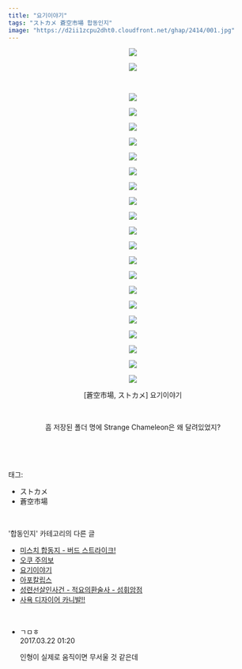 ```yaml
---
title: "요기이야기"
tags: "ストカメ 蒼空市場 합동인지"
image: "https://d2ii1zcpu2dht0.cloudfront.net/ghap/2414/001.jpg"
---
```

<div class="article">
<p style="text-align: center; clear: none; float: none;"><img src="{{ site.imgserver9 }}/ghap/2414/001.jpg"/></p>
<p style="text-align: center; clear: none; float: none;"><img src="{{ site.imgserver9 }}/ghap/2414/002.jpg"/></p>
<p style="text-align: center; clear: none; float: none;"><br/></p>
<p style="text-align: center; clear: none; float: none;"><img src="{{ site.imgserver9 }}/ghap/2414/003.jpg"/></p>
<p style="text-align: center; clear: none; float: none;"><img src="{{ site.imgserver9 }}/ghap/2414/004.jpg"/></p>
<p style="text-align: center; clear: none; float: none;"><img src="{{ site.imgserver9 }}/ghap/2414/005.jpg"/></p>
<p style="text-align: center; clear: none; float: none;"><img src="{{ site.imgserver9 }}/ghap/2414/006.jpg"/></p>
<p style="text-align: center; clear: none; float: none;"><img src="{{ site.imgserver9 }}/ghap/2414/007.jpg"/></p>
<p style="text-align: center; clear: none; float: none;"><img src="{{ site.imgserver9 }}/ghap/2414/008.jpg"/></p>
<p style="text-align: center; clear: none; float: none;"><img src="{{ site.imgserver9 }}/ghap/2414/009.jpg"/></p>
<p style="text-align: center; clear: none; float: none;"><img src="{{ site.imgserver9 }}/ghap/2414/010.jpg"/></p>
<p style="text-align: center; clear: none; float: none;"><img src="{{ site.imgserver9 }}/ghap/2414/011.jpg"/></p>
<p style="text-align: center; clear: none; float: none;"><img src="{{ site.imgserver9 }}/ghap/2414/012.jpg"/></p>
<p style="text-align: center; clear: none; float: none;"><img src="{{ site.imgserver9 }}/ghap/2414/013.jpg"/></p>
<p style="text-align: center; clear: none; float: none;"><img src="{{ site.imgserver9 }}/ghap/2414/014.jpg"/></p>
<p style="text-align: center; clear: none; float: none;"><img src="{{ site.imgserver9 }}/ghap/2414/015.jpg"/></p>
<p style="text-align: center; clear: none; float: none;"><img src="{{ site.imgserver9 }}/ghap/2414/016.jpg"/></p>
<p style="text-align: center; clear: none; float: none;"><img src="{{ site.imgserver9 }}/ghap/2414/017.jpg"/></p>
<p style="text-align: center; clear: none; float: none;"><img src="{{ site.imgserver9 }}/ghap/2414/018.jpg"/></p>
<p style="text-align: center; clear: none; float: none;"><img src="{{ site.imgserver9 }}/ghap/2414/019.jpg"/></p>
<p style="text-align: center; clear: none; float: none;"><img src="{{ site.imgserver9 }}/ghap/2414/020.jpg"/></p>
<p style="text-align: center; clear: none; float: none;"><img src="{{ site.imgserver9 }}/ghap/2414/021.jpg"/></p>
<p style="text-align: center; clear: none; float: none;"><img src="{{ site.imgserver9 }}/ghap/2414/022.jpg"/></p>
<p style="text-align: center; clear: none; float: none;">[蒼空市場, ストカメ] 요기이야기</p>
<p style="text-align: center; clear: none; float: none;"><br/></p>
<p style="text-align: center; clear: none; float: none;">흠 저장된 폴더 명에 Strange Chameleon은 왜 달려있었지?</p>
<p><br/></p>
</div><br/>
<div class="tagTrail">
<p>태그: </p>
<ul>
<li>ストカメ</li>
<li>蒼空市場</li>
</ul>
</div><br/>
<div class="another">
<p>'합동인지' 카테고리의 다른 글</p>
<ul>
<li><a href="/ghap_2443">미스치 합동지 - 버드 스트라이크!</a></li>
<li><a href="/ghap_2437">오쿠 주의보</a></li>
<li><a href="/ghap_2414">요기이야기</a></li>
<li><a href="/ghap_2404">아포칼립스</a></li>
<li><a href="/ghap_2381">성련선살인사건 - 적요의환술사 - 섬휘암점</a></li>
<li><a href="/ghap_2379">사욕 디자이어 카니발!!</a></li>
</ul>
</div><br/>
<div class="cb_module cb_fluid">
<div class="cb_wrt cb_profile">
<div class="comment">
<ul>
<li class="cb_thumb_off" id="comment14945572">
<div class="cb_comment_area">
<div class="cb_info_area">
<div class="cb_section">
<span class="cb_nick_name">ㄱㅁㅎ</span>
</div>
<div class="cb_section">
<span class="cb_date">2017.03.22 01:20 </span>
</div>
</div>
<div class="cb_dsc_comment">
<p class="cb_dsc">
											인형이 실제로 움직이면 무서울 것 같은데
										</p>
</div>
</div></li>
</ul>
</div>
</div><!-- commentList close -->
</div><br/>
